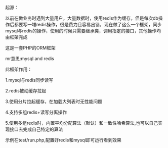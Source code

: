 起源：

以前在做业务时遇到大量用户，大量数据时，使用redis作为缓存，但是每次db操作后都要写一堆redis操作，很是费力且容易出错，现在做了这么一个框架，同步mysql与redis的操作，使用的时候只需要继承类，调用指定的接口，其他操作均由框架完成

这是一套PHP的ORM框架

mr意思:mysql and redis

此框架作用：

1.mysql与redis同步读写 

2.redis被动缓存拉起 

3.使用分片拉起缓存，在加载大列表时无性能问题 

4.支持多组redis+读写分离操作

5.使用多组redis时，内置平均分配算法（默认）和一致性哈希算法,也可以自己实现接口去完成自己特定的算法

示例在test/run.php,配置好redis和mysql即可运行看到效果
